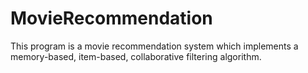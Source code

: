 # MovieRecommendation
This program is a movie recommendation system which implements a memory-based, item-based, collaborative filtering algorithm. 
